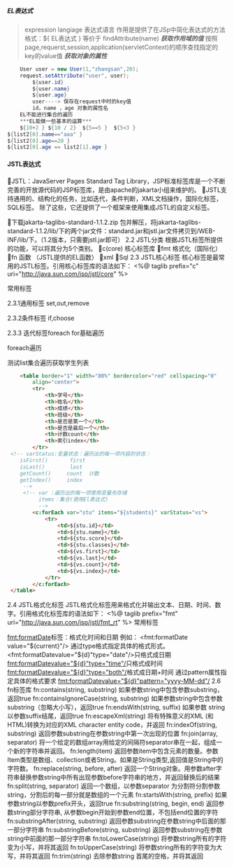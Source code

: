 ##### EL表达式
> expression langiage 表达式语言
  作用是提供了在JSp中简化表达式的方法
  格式：${ EL表达式 }   等价于  findAttribute(name)
  ***获取作用域的值***
  按照page,requerst,session,application(servletContext)的顺序查找指定的key的value值
  ***获取对象的属性***
~~~ java
    User user = new User(1,"zhangsan",20);
    request.setAttribute("user", user);
		${user.id}
		${user.name}
		${user.age}
        user----> 保存在request中时的key值
        id，name ，age 对象的属性名
    EL不能进行集合的遍历
    ***EL能做一些基本的运算***
    ${10+2 } ${10 / 2}  ${5==5 }  ${5<3 }
${list2[0].name=="aaa" }
${list2[0].age==20 }
${list2[0].age == list2[1].age }
~~~
#### JSTL表达式

JSTL：JavaServer Pages Standard Tag Library，JSP标准标签库是一个不断完善的开放源代码的JSP标签库，是由apache的jakarta小组来维护的。
JSTL支持通用的、结构化的任务，比如迭代，条件判断，XML文档操作，国际化标签，SQL标签。 除了这些，它还提供了一个框架来使用集成JSTL的自定义标签。

下载jakarta-taglibs-standard-1.1.2.zip 包并解压，将jakarta-taglibs-standard-1.1.2/lib/下的两个jar文件：standard.jar和jstl.jar文件拷贝到/WEB-INF/lib/下。（1.2版本，只需要jstl.jar即可）
2.2 JSTL分类
根据JSTL标签所提供的功能，可以将其分为5个类别。
c(core)  核心标签库
fmt     格式化（国际化）
fn       函数  （JSTL提供的EL函数）
xml
Sql
2.3 JSTL核心标签
核心标签是最常用的JSTL标签。引用核心标签库的语法如下：
<%@ taglib prefix="c" uri="http://java.sun.com/jsp/jstl/core" %>

常用标签

2.3.1通用标签
set,out,remove

2.3.2条件标签
if,choose

2.3.3 迭代标签foreach
for基础遍历

foreach遍历

  测试list集合遍历获取学生列表
  ~~~ html
      <table border="1" width="80%" bordercolor="red" cellspacing="0"
          align="center">
          <tr>
              <th>学号</th>
              <th>姓名</th>
              <th>成绩</th>
              <th>班级</th>
              <th>是否是第一个</th>
              <th>是否是最后一个</th>
              <th>计数count</th>
              <th>索引index</th>
          </tr>
   <!-- varStatus:变量状态：遍历出的每一项内容的状态：
      isFirst()       first
      isLast()        last
      getCount()     count  计数
      getIndex()     index
       -->
       <!-- var :遍历出的每一项使用变量先存储
            items：集合(使用El表达式)
            -->
          <c:forEach var="stu" items="${students}" varStatus="vs">
              <tr>
                  <td>${stu.id}</td>
                  <td>${stu.name}</td>
                  <td>${stu.score}</td>
                  <td>${stu.classes}</td>
                  <td>${vs.first}</td>
                  <td>${vs.last}</td>
                  <td>${vs.count}</td>
                  <td>${vs.index}</td>
              </tr>
          </c:forEach>
   </table>
~~~
2.4 JSTL格式化标签
JSTL格式化标签用来格式化并输出文本、日期、时间、数字。引用格式化标签库的语法如下：
<%@ taglib prefix="fmt" uri="http://java.sun.com/jsp/jstl/fmt_rt" %>
常用标签

<fmt:formatDate>标签：格式化时间和日期
例如：
<fmt:formatDate value="${current}"/>
通过type格式指定具体的格式形式。
<fmt:formatDatevalue="${d}"type="date"/>只格式成日期
<fmt:formatDatevalue="${d}"type="time"/>只格式成时间
<fmt:formatDatevalue="${d}"type="both"/>格式成日期+时间
通过pattern属性指定具体的格式要求
<fmt:formatDatevalue="${d}"pattern="yyyy-MM-dd"/>
2.6 fn标签库
fn:contains(string, substring)
如果参数string中包含参数substring，返回true
fn:containsIgnoreCase(string, substring)
如果参数string中包含参数substring（忽略大小写），返回true
fn:endsWith(string, suffix)
如果参数 string 以参数suffix结尾，返回true
fn:escapeXml(string)
将有特殊意义的XML (和HTML)转换为对应的XML character entity code，并返回
fn:indexOf(string, substring)
返回参数substring在参数string中第一次出现的位置
fn:join(array, separator)
将一个给定的数组array用给定的间隔符separator串在一起，组成一个新的字符串并返回。
fn:length(item)
返回参数item中包含元素的数量。参数Item类型是数组、collection或者String。如果是String类型,返回值是String中的字符数。
fn:replace(string, before, after)
返回一个String对象。用参数after字符串替换参数string中所有出现参数before字符串的地方，并返回替换后的结果
fn:split(string, separator)
返回一个数组，以参数separator 为分割符分割参数string，分割后的每一部分就是数组的一个元素
fn:startsWith(string, prefix)
如果参数string以参数prefix开头，返回true
fn:substring(string, begin, end)
返回参数string部分字符串, 从参数begin开始到参数end位置，不包括end位置的字符
fn:substringAfter(string, substring)
返回参数substring在参数string中后面的那一部分字符串
fn:substringBefore(string, substring)
返回参数substring在参数string中前面的那一部分字符串
fn:toLowerCase(string)
将参数string所有的字符变为小写，并将其返回
fn:toUpperCase(string)
将参数string所有的字符变为大写，并将其返回
fn:trim(string)
去除参数string 首尾的空格，并将其返回
